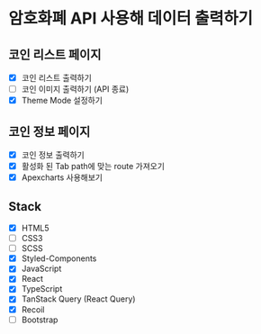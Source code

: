 # 암호화폐 API 사용해 데이터 출력하기

## 코인 리스트 페이지
- [x] 코인 리스트 출력하기
- [ ] 코인 이미지 출력하기 (API 종료)
- [x] Theme Mode 설정하기

## 코인 정보 페이지
- [x] 코인 정보 출력하기
- [x] 활성화 된 Tab path에 맞는 route 가져오기
- [x] Apexcharts 사용해보기

## Stack
- [x] HTML5
- [ ] CSS3
- [ ] SCSS
- [x] Styled-Components
- [x] JavaScript
- [x] React
- [x] TypeScript
- [x] TanStack Query (React Query)
- [x] Recoil
- [ ] Bootstrap
